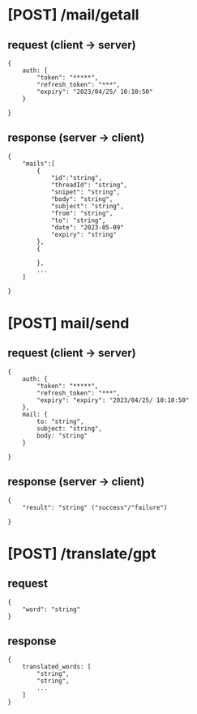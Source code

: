 # [POST] /mail/getall

## request (client -> server)

```
{
    auth: {
        "token": "*****",
        "refresh_token": "***",
        "expiry": "2023/04/25/ 10:10:50"
    }

}
```



## response (server -> client)
```
{ 
    "mails":[
        {   
            "id":"string",
            "threadId": "string",
            "snipet": "string",
            "body": "string",
            "subject": "string",
            "from": "string",
            "to": "string",
            "date": "2023-05-09"
            "expiry": "string"
        },
        {

        },
        ...
    ]

}
```
# [POST] mail/send

## request (client -> server)
```
{
    auth: {
        "token": "*****",
        "refresh_token": "***",
        "expiry": "expiry": "2023/04/25/ 10:10:50"
    },
    mail: {
        to: "string",
        subject: "string",
        body: "string"
    }

}
```

## response (server -> client)
```
{ 
    "result": "string" ("success"/"failure")
    
}
```

# [POST] /translate/gpt

## request

```
{
    "word": "string"
}
```

## response

```
{
    translated_words: [
        "string",
        "string",
        ...
    ]
}
```
